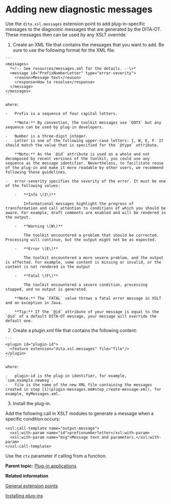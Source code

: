 # Adding new diagnostic messages

Use the `dita.xsl.messages` extension point to add plug-in-specific messages to the diagnostic messages that are generated by the DITA-OT. These messages then can be used by any XSLT override.

1.   Create an XML file that contains the messages that you want to add. Be sure to use the following format for the XML file: 

    ```
    <messages>
      *<!-- See resources/messages.xml for the details. --\>*
      <message id="PrefixNumberLetter" type="error-severity">
        <reason>Message text</reason>
        <response>How to resolve</response>
      </message>
    </messages>
    ```

    where:

    -   Prefix is a sequence of four capital letters.

        **Note:** By convention, the toolkit messages use `DOTX` but any sequence can be used by plug-in developers.

    -   Number is a three-digit integer.
    -   Letter is one of the following upper-case letters: I, W, E, F. It should match the value that is specified for the `@type` attribute.

        **Note:** As the `@id` attribute is used as a whole and not decomposed by recent versions of the toolkit, you could use any sequence as the message identifier. Nevertheless, to facilitate reuse of the plug-in and make it more readable by other users, we recommend following these guidelines.

    -   error-severity specifies the severity of the error. It must be one of the following values:

        -   **Info \(I\)**

            Informational messages highlight the progress of transformation and call attention to conditions of which you should be aware. For example, draft comments are enabled and will be rendered in the output.

        -   **Warning \(W\)**

            The toolkit encountered a problem that should be corrected. Processing will continue, but the output might not be as expected.

        -   **Error \(E\)**

            The toolkit encountered a more severe problem, and the output is affected. For example, some content is missing or invalid, or the content is not rendered in the output

        -   **Fatal \(F\)**

            The toolkit encountered a severe condition, processing stopped, and no output is generated.

        **Note:** The `FATAL` value throws a fatal error message in XSLT and an exception in Java.

        **Tip:** If the `@id` attribute of your message is equal to the `@id` of a default DITA-OT message, your message will override the default one.

2.   Create a plugin.xml file that contains the following content: 

    ```
    <plugin id="plugin-id">
      <feature extension="dita.xsl.messages" file="file"/>
    </plugin>
    ```

    where:

    -   plugin-id is the plug-in identifier, for example, `com.example.newmsg`.
    -   file is the name of the new XML file containing the messages created in step [1](plugin-messages.md#step_create-message-xml), for example, myMessages.xml.
3.   Install the plug-in. 

Add the following call in XSLT modules to generate a message when a specific condition occurs:

```
<xsl:call-template name="output-message">
  <xsl:with-param name="id">prefixnumberletter</xsl:with-param>
  <xsl:with-param name="msg">Message text and parameters.</xsl:with-param>
</xsl:call-template>
```

Use the `ctx` parameter if calling from a function.

**Parent topic:** [Plug-in applications](../topics/plugin-applications.md)

**Related information**  


[General extension points](../extension-points/plugin-extension-points-general.md)

[Installing plug-ins](../topics/plugins-installing.md)

